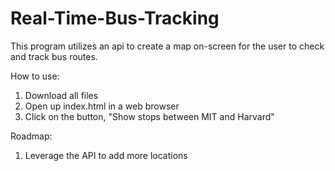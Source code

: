 # Real-Time-Bus-Tracking

This program utilizes an api to create a map on-screen for the user to check and track bus routes.

How to use:
1) Download all files
2) Open up index.html in a web browser
3) Click on the button, "Show stops between MIT and Harvard"

Roadmap:
1) Leverage the API to add more locations
